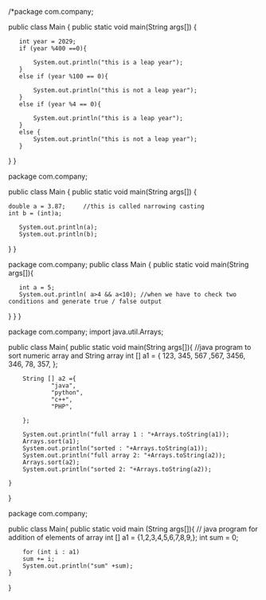 /*package com.company;

public class Main {
   public static void main(String args[]) {

       int year = 2029;
       if (year %400 ==0){

           System.out.println("this is a leap year");
       }
       else if (year %100 == 0){

           System.out.println("this is not a leap year");
       }
       else if (year %4 == 0){

           System.out.println("this is a leap year");
       }
       else {
           System.out.println("this is not a leap year");
       }
   }
}

package com.company;

public class Main {
   public static void main(String args[]) {

    double a = 3.87;     //this is called narrowing casting
    int b = (int)a;

       System.out.println(a);
       System.out.println(b);


   }
}

package com.company;
public class Main {
   public static void main(String args[]){

       int a = 5;
       System.out.println( a>4 && a<10); //when we have to check two conditions and generate true / false output


   }
   }
   }
   
   
   package com.company;
import java.util.Arrays;

public class Main{
    public static void main(String args[]){
        //java program to sort numeric array and String array
        int [] a1 = {
                123, 345, 567 ,567,
                3456, 346, 78, 357,
        };

        String [] a2 ={
                "java",
                "python",
                "c++",
                "PHP",

        };

        System.out.println("full array 1 : "+Arrays.toString(a1));
        Arrays.sort(a1);
        System.out.println("sorted : "+Arrays.toString(a1));
        System.out.println("full array 2: "+Arrays.toString(a2));
        Arrays.sort(a2);
        System.out.println("sorted 2: "+Arrays.toString(a2));

    }
}

package com.company;

public class Main{
    public static void main (String args[]){
        // java program for addition of elements of array 
        int [] a1 = {1,2,3,4,5,6,7,8,9,};
        int sum = 0;

        for (int i : a1)
        sum += i;
        System.out.println("sum" +sum);
    }
}
